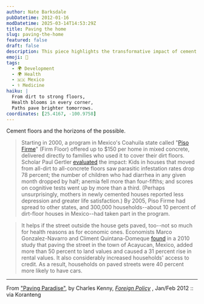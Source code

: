 ```yaml
---
author: Nate Barksdale
pubDatetime: 2012-01-16
modDatetime: 2025-03-14T14:53:29Z
title: Paving the home
slug: paving-the-home
featured: false
draft: false
description: This piece highlights the transformative impact of cement floors and paved streets on health, economic stability, and quality of life in Mexico.
emoji: 🏡
tags:
  - 🌍 Development
  - 🌍 Health
  - 🇲🇽 Mexico
  - ⚕️ Medicine
haiku: |
  From dirt to strong floors,  
  Health blooms in every corner,  
  Paths pave brighter tomorrows.
coordinates: [25.4167, -100.9758]
---
```


Cement floors and the horizons of the possible.

> Starting in 2000, a program in Mexico's Coahuila state called "[Piso Firme](http://web.archive.org/web/20170207060945/http://desarrollosocial.guanajuato.gob.mx:80/piso-firme.php)" (Firm Floor) offered up to $150 per home in mixed concrete, delivered directly to families who used it to cover their dirt floors. Scholar Paul Gertler [evaluated](http://web.archive.org/web/20160304174836/http://insciences.org/article.php?article_id=3181) the impact: Kids in houses that moved from all-dirt to all-concrete floors saw parasitic infestation rates drop 78 percent; the number of children who had diarrhea in any given month dropped by half; anemia fell more than four-fifths; and scores on cognitive tests went up by more than a third. (Perhaps unsurprisingly, mothers in newly cemented houses reported less depression and greater life satisfaction.) By 2005, Piso Firme had spread to other states, and 300,000 households--about 10 percent of dirt-floor houses in Mexico--had taken part in the program.

> It helps if the street outside the house gets paved, too--not so much for health reasons as for economic ones. Economists Marco Gonzalez-Navarro and Climent Quintana-Domeque [found](http://www.fedea.es/pub/seminarios/24-05-2011ClimentQuintana.pdf) in a 2010 study that paving the street in the town of Acayucan, Mexico, added more than 50 percent to land values and caused a 31 percent rise in rental values. It also considerably increased households' access to credit. As a result, households on paved streets were 40 percent more likely to have cars.

---

From ["Paving Paradise"](http://web.archive.org/web/20131020162347/http://www.foreignpolicy.com/articles/2012/01/03/paving_paradise?page=full), by Charles Kenny, _[Foreign Policy](http://web.archive.org/web/20131020162347/http://www.foreignpolicy.com/articles/2012/01/03/paving_paradise?page=full)_ , Jan/Feb 2012 :: via Koranteng
